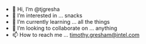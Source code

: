 - 👋 Hi, I’m @tjgresha
- 👀 I’m interested in ... snacks
- 🌱 I’m currently learning ... all the things
- 💞️ I’m looking to collaborate on ... anything 
- 📫 How to reach me ... timothy.gresham@intel.com


<!---
tjgresha/tjgresha is a ✨ special ✨ repository because its `README.md` (this file) appears on your GitHub profile.
You can click the Preview link to take a look at your changes.
--->
